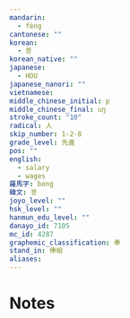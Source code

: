 ```yaml
---
mandarin:
  - fèng
cantonese: ""
korean:
  - 봉
korean_native: ""
japanese:
  - HOU
japanese_nanori: ""
vietnamese:
middle_chinese_initial: p
middle_chinese_final: uŋ
stroke_count: "10"
radical: 人
skip_number: 1-2-8
grade_level: 先進
pos: ""
english:
  - salary
  - wages
羅馬字: bong
韓文: 봉
joyo_level: ""
hsk_level: ""
hanmun_edu_level: ""
danayo_id: 7105
mc_id: 4287
graphemic_classification: 奉
stand_in: 俸給
aliases:
---
```


# Notes
